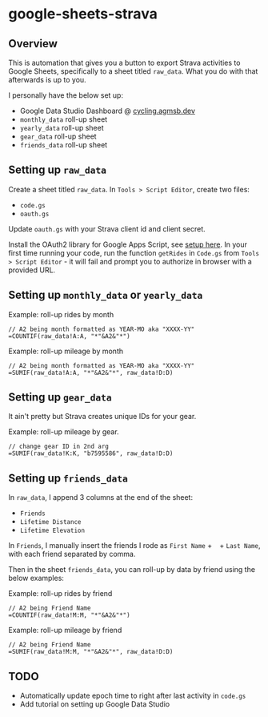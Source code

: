 # google-sheets-strava

## Overview

This is automation that gives you a button to export Strava activities to Google Sheets, specifically to a sheet titled `raw_data`. What you do with that afterwards is up to you.

I personally have the below set up:
- Google Data Studio Dashboard @ [cycling.agmsb.dev](https://cycling.agmsb.dev)
- `monthly_data` roll-up sheet
- `yearly_data` roll-up sheet
- `gear_data` roll-up sheet
- `friends_data` roll-up sheet

## Setting up `raw_data`

Create a sheet titled `raw_data`.
In `Tools > Script Editor`, create two files:
- `code.gs`
- `oauth.gs`

Update `oauth.gs` with your Strava client id and client secret.

Install the OAuth2 library for Google Apps Script, see [setup here](https://github.com/googleworkspace/apps-script-oauth2#setup). In your first time running your code, run the function `getRides` in `Code.gs` from `Tools > Script Editor` - it will fail and prompt you to authorize in browser with a provided URL. 

## Setting up `monthly_data` or `yearly_data`

Example: roll-up rides by month
```
// A2 being month formatted as YEAR-MO aka "XXXX-YY"
=COUNTIF(raw_data!A:A, "*"&A2&"*")
```

Example: roll-up mileage by month
```
// A2 being month formatted as YEAR-MO aka "XXXX-YY"
=SUMIF(raw_data!A:A, "*"&A2&"*", raw_data!D:D)
```

## Setting up `gear_data`

It ain't pretty but Strava creates unique IDs for your gear. 

Example: roll-up mileage by gear. 

```
// change gear ID in 2nd arg
=SUMIF(raw_data!K:K, "b7595586", raw_data!D:D)
```

## Setting up `friends_data`

In `raw_data`, I append 3 columns at the end of the sheet:
- `Friends`
- `Lifetime Distance`
- `Lifetime Elevation`

In `Friends`, I manually insert the friends I rode as `First Name` + ` ` + `Last Name`, with each friend separated by comma. 

Then in the sheet `friends_data`, you can roll-up by data by friend using the below examples:

Example: roll-up rides by friend
```
// A2 being Friend Name
=COUNTIF(raw_data!M:M, "*"&A2&"*")
```

Example: roll-up mileage by friend
```
// A2 being Friend Name
=SUMIF(raw_data!M:M, "*"&A2&"*", raw_data!D:D)
```

## TODO

- Automatically update epoch time to right after last activity in `code.gs`
- Add tutorial on setting up Google Data Studio
